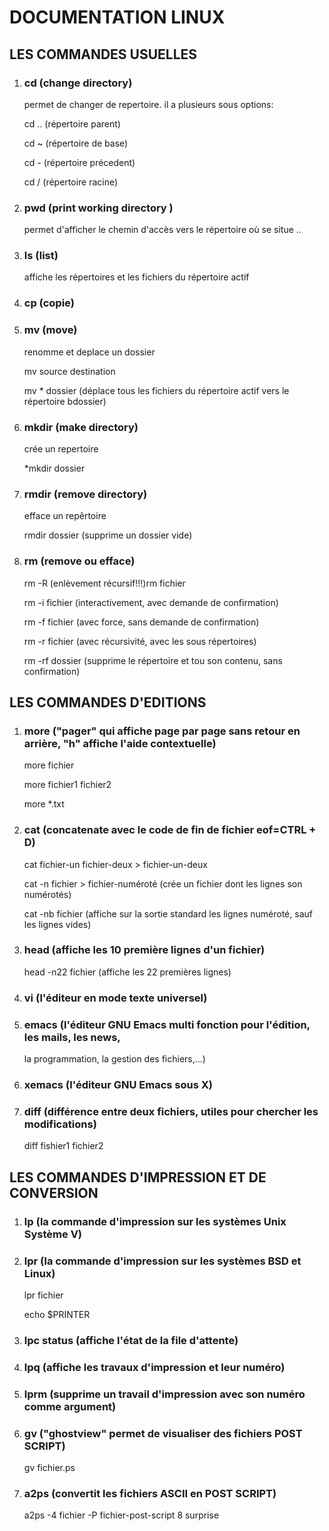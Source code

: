 # DOCUMENTATION LINUX
## LES COMMANDES USUELLES
  1) ### cd (change directory)

     permet de changer de repertoire. il a plusieurs sous options:
     
     cd .. (répertoire parent)
     
     cd ~ (répertoire de base)
     
     cd - (répertoire précedent)
     
     cd / (répertoire racine)
  2) ### pwd (print working directory )

       permet d'afficher le chemin d'accès vers le répertoire où se situe ..
  3) ### ls (list)

       affiche les répertoires et les fichiers du répertoire actif
  4) ### cp (copie)
  
  5) ### mv (move)

     renomme et deplace un dossier

     mv source destination

     mv * dossier (déplace tous les fichiers du répertoire actif vers le répertoire
    bdossier)

  6) ### mkdir (make directory)      

     crée un repertoire

     *mkdir dossier

  7) ### rmdir (remove directory)

       efface un repêrtoire

       rmdir dossier (supprime un dossier vide)

   8) ### rm (remove ou efface) 

      rm -R (enlèvement récursif!!!)rm fichier

      rm -i fichier (interactivement, avec demande de confirmation)

      rm -f fichier (avec force, sans demande de confirmation)

      rm -r fichier (avec récursivité, avec les sous répertoires)

      rm -rf dossier (supprime le répertoire et tou son contenu, sans confirmation)

## LES COMMANDES D'EDITIONS

 1)  ### more ("pager" qui affiche page par page sans retour en arrière, "h" affiche l'aide contextuelle)

       more fichier

       more fichier1 fichier2

      more *.txt

 2) ### cat (concatenate avec le code de fin de fichier eof=CTRL + D)

      cat fichier-un fichier-deux > fichier-un-deux

       cat -n fichier > fichier-numéroté (crée un fichier dont les lignes son numérotés)

       cat -nb fichier (affiche sur la sortie standard les lignes numéroté, sauf les lignes vides)

  3) ### head (affiche les 10 première  lignes               d'un           fichier)

      head -n22 fichier (affiche les 22 premières lignes)

  4) ### vi (l'éditeur en mode texte universel)

   5) ### emacs (l'éditeur GNU Emacs multi fonction pour l'édition, les mails, les news,
       la programmation, la gestion des fichiers,...)

   6) ### xemacs (l'éditeur GNU Emacs sous X)

   7) ### diff (différence entre deux fichiers, utiles pour chercher les modifications)

      diff fishier1 fichier2

## LES COMMANDES D'IMPRESSION ET DE CONVERSION

   1) ### lp (la commande d'impression sur les systèmes Unix Système V)
   2) ### lpr (la commande d'impression sur les systèmes BSD et Linux)
        lpr fichier
        
        
        echo $PRINTER


   3) ### lpc status (affiche l'état de la file d'attente)
   4) ### lpq (affiche les travaux d'impression et leur numéro)


   5) ### lprm (supprime un travail d'impression avec son numéro comme argument)


   6) ### gv ("ghostview" permet de visualiser des fichiers POST SCRIPT)


      gv fichier.ps
      
   7) ### a2ps (convertit les fichiers ASCII en POST SCRIPT)
       a2ps -4 fichier -P fichier-post-script
   8 surprise

   


